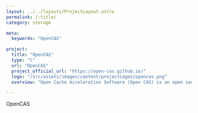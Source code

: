 ```yaml
---
layout: ../../layouts/ProjectLayout.astro
permalink: /:title/
category: storage

meta:
  keywords: "OpenCAS"

project:
  title: "OpenCAS"
  type: "C"
  url: "OpenCAS"
  project_official_url: "https://open-cas.github.io/"
  logo: "/src/assets/images/content/projectLogos/opencas.png"
  overview: "Open Cache Acceleration Software (Open CAS) is an open source project encompassing block caching software libraries, adapters, tools and more. The main goal of this cache acceleration software is to accelerate a backend block device(s) by utilizing a higher performance device(s)."

---
```


<p>OpenCAS</p>
